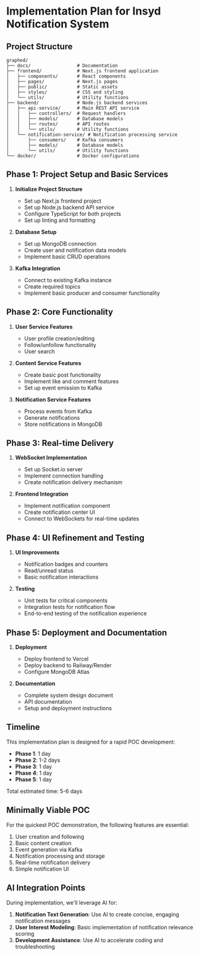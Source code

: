 # Implementation Plan for Insyd Notification System

## Project Structure

```
graphed/
├── docs/                 # Documentation
├── frontend/             # Next.js frontend application
│   ├── components/       # React components
│   ├── pages/            # Next.js pages
│   ├── public/           # Static assets
│   ├── styles/           # CSS and styling
│   └── utils/            # Utility functions
├── backend/              # Node.js backend services
│   ├── api-service/      # Main REST API service
│   │   ├── controllers/  # Request handlers
│   │   ├── models/       # Database models
│   │   ├── routes/       # API routes
│   │   └── utils/        # Utility functions
│   └── notification-service/ # Notification processing service
│       ├── consumers/    # Kafka consumers
│       ├── models/       # Database models
│       └── utils/        # Utility functions
└── docker/               # Docker configurations
```

## Phase 1: Project Setup and Basic Services

1. **Initialize Project Structure**
   - Set up Next.js frontend project
   - Set up Node.js backend API service
   - Configure TypeScript for both projects
   - Set up linting and formatting

2. **Database Setup**
   - Set up MongoDB connection
   - Create user and notification data models
   - Implement basic CRUD operations

3. **Kafka Integration**
   - Connect to existing Kafka instance
   - Create required topics
   - Implement basic producer and consumer functionality

## Phase 2: Core Functionality

1. **User Service Features**
   - User profile creation/editing
   - Follow/unfollow functionality
   - User search

2. **Content Service Features**
   - Create basic post functionality
   - Implement like and comment features
   - Set up event emission to Kafka

3. **Notification Service Features**
   - Process events from Kafka
   - Generate notifications
   - Store notifications in MongoDB

## Phase 3: Real-time Delivery

1. **WebSocket Implementation**
   - Set up Socket.io server
   - Implement connection handling
   - Create notification delivery mechanism

2. **Frontend Integration**
   - Implement notification component
   - Create notification center UI
   - Connect to WebSockets for real-time updates

## Phase 4: UI Refinement and Testing

1. **UI Improvements**
   - Notification badges and counters
   - Read/unread status
   - Basic notification interactions

2. **Testing**
   - Unit tests for critical components
   - Integration tests for notification flow
   - End-to-end testing of the notification experience

## Phase 5: Deployment and Documentation

1. **Deployment**
   - Deploy frontend to Vercel
   - Deploy backend to Railway/Render
   - Configure MongoDB Atlas

2. **Documentation**
   - Complete system design document
   - API documentation
   - Setup and deployment instructions

## Timeline

This implementation plan is designed for a rapid POC development:

- **Phase 1**: 1 day
- **Phase 2**: 1-2 days
- **Phase 3**: 1 day
- **Phase 4**: 1 day
- **Phase 5**: 1 day

Total estimated time: 5-6 days

## Minimally Viable POC

For the quickest POC demonstration, the following features are essential:

1. User creation and following
2. Basic content creation
3. Event generation via Kafka
4. Notification processing and storage
5. Real-time notification delivery
6. Simple notification UI

## AI Integration Points

During implementation, we'll leverage AI for:

1. **Notification Text Generation**: Use AI to create concise, engaging notification messages
2. **User Interest Modeling**: Basic implementation of notification relevance scoring
3. **Development Assistance**: Use AI to accelerate coding and troubleshooting 